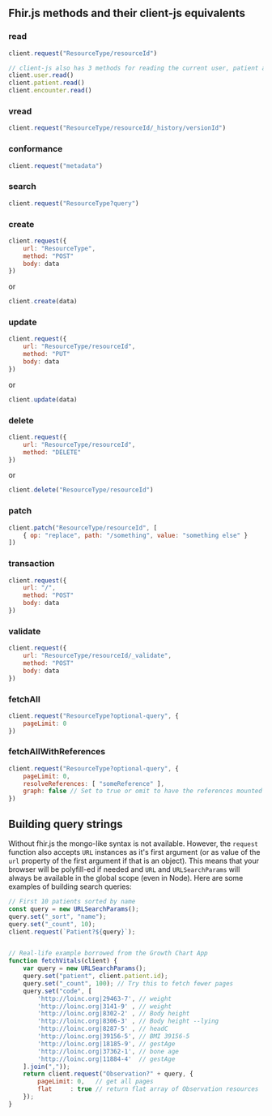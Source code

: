## Fhir.js methods and their client-js equivalents

### read
```js
client.request("ResourceType/resourceId")

// client-js also has 3 methods for reading the current user, patient and encounter
client.user.read()
client.patient.read()
client.encounter.read()
```

### vread
```js
client.request("ResourceType/resourceId/_history/versionId")
```

### conformance
```js
client.request("metadata")
```

### search
```js
client.request("ResourceType?query")
```

### create
```js
client.request({
    url: "ResourceType",
    method: "POST"
    body: data
})
```
or
```js
client.create(data)
```

### update
```js
client.request({
    url: "ResourceType/resourceId",
    method: "PUT"
    body: data
})
```
or
```js
client.update(data)
```

### delete
```js
client.request({
    url: "ResourceType/resourceId",
    method: "DELETE"
})
```
or
```js
client.delete("ResourceType/resourceId")
```

### patch
```js
client.patch("ResourceType/resourceId", [
    { op: "replace", path: "/something", value: "something else" }
])
```

### transaction
```js
client.request({
    url: "/",
    method: "POST"
    body: data
})
```

### validate
```js
client.request({
    url: "ResourceType/resourceId/_validate",
    method: "POST"
    body: data
})
```
<!-- ### document
### profile
### history
### typeHistory
### resourceHistory
### nextPage
### prevPage
### resolve -->

### fetchAll
```js
client.request("ResourceType?optional-query", {
    pageLimit: 0
})
```

### fetchAllWithReferences
```js
client.request("ResourceType?optional-query", {
    pageLimit: 0,
    resolveReferences: [ "someReference" ],
    graph: false // Set to true or omit to have the references mounted into the resource tree
})
```


## Building query strings
Without fhir.js the mongo-like syntax is not available. However, the `request`
function also accepts `URL` instances as it's first argument (or as value of the `url`
property of the first argument if that is an object). This means that your browser
will be polyfill-ed if needed and `URL` and `URLSearchParams` will always be available
in the global scope (even in Node). Here are some examples of building search queries:

```js
// First 10 patients sorted by name
const query = new URLSearchParams();
query.set("_sort", "name");
query.set("_count", 10);
client.request(`Patient?${query}`);


// Real-life example borrowed from the Growth Chart App
function fetchVitals(client) {
    var query = new URLSearchParams();
    query.set("patient", client.patient.id);
    query.set("_count", 100); // Try this to fetch fewer pages
    query.set("code", [
        'http://loinc.org|29463-7', // weight
        'http://loinc.org|3141-9' , // weight
        'http://loinc.org|8302-2' , // Body height
        'http://loinc.org|8306-3' , // Body height --lying
        'http://loinc.org|8287-5' , // headC
        'http://loinc.org|39156-5', // BMI 39156-5
        'http://loinc.org|18185-9', // gestAge
        'http://loinc.org|37362-1', // bone age
        'http://loinc.org|11884-4'  // gestAge
    ].join(","));
    return client.request("Observation?" + query, {
        pageLimit: 0,   // get all pages
        flat     : true // return flat array of Observation resources
    });
}
```
